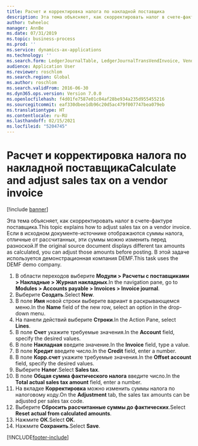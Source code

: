 ```yaml
---
title: Расчет и корректировка налога по накладной поставщика
description: Эта тема объясняет, как скорректировать налог в счете-фактуре поставщика в Dynamics 365 Finance.
author: twheeloc
manager: AnnBe
ms.date: 07/31/2019
ms.topic: business-process
ms.prod: ''
ms.service: dynamics-ax-applications
ms.technology: ''
ms.search.form: LedgerJournalTable, LedgerJournalTransVendInvoice, VendTableLookup, TaxTmpWorkTrans
audience: Application User
ms.reviewer: roschlom
ms.search.region: Global
ms.author: roschlom
ms.search.validFrom: 2016-06-30
ms.dyn365.ops.version: Version 7.0.0
ms.openlocfilehash: f4d01fe7587e01c04af28be934a235d955455216
ms.sourcegitcommit: eaf330dbee1db96c20d5ac479f007747bea079eb
ms.translationtype: HT
ms.contentlocale: ru-RU
ms.lasthandoff: 02/15/2021
ms.locfileid: "5204745"
---
```

# <a name="calculate-and-adjust-sales-tax-on-a-vendor-invoice"></a><span data-ttu-id="f91e1-103">Расчет и корректировка налога по накладной поставщика</span><span class="sxs-lookup"><span data-stu-id="f91e1-103">Calculate and adjust sales tax on a vendor invoice</span></span>

[!include [banner](../../includes/banner.md)]

<span data-ttu-id="f91e1-104">Эта тема объясняет, как скорректировать налог в счете-фактуре поставщика.</span><span class="sxs-lookup"><span data-stu-id="f91e1-104">This topic explains how to adjust sales tax on a vendor invoice.</span></span> <span data-ttu-id="f91e1-105">Если в исходном документе-источнике отображаются суммы налога, отличные от рассчитанных, эти суммы можно изменить перед разноской.</span><span class="sxs-lookup"><span data-stu-id="f91e1-105">If the original source document displays different tax amounts as calculated, you can adjust those amounts before posting.</span></span> <span data-ttu-id="f91e1-106">В этой задаче используется демонстрационная компания DEMF.</span><span class="sxs-lookup"><span data-stu-id="f91e1-106">This task uses the DEMF demo company.</span></span>

1. <span data-ttu-id="f91e1-107">В области переходов выберите **Модули > Расчеты с поставщиками > Накладные > Журнал накладных**.</span><span class="sxs-lookup"><span data-stu-id="f91e1-107">In the navigation pane, go to **Modules > Accounts payable > Invoices > Invoice journal**.</span></span>
2. <span data-ttu-id="f91e1-108">Выберите **Создать**.</span><span class="sxs-lookup"><span data-stu-id="f91e1-108">Select **New**.</span></span>
3. <span data-ttu-id="f91e1-109">В поле **Имя** новой строки выберите вариант в раскрывающемся меню.</span><span class="sxs-lookup"><span data-stu-id="f91e1-109">In the **Name** field of the new row, select an option in the drop-down menu.</span></span>
4. <span data-ttu-id="f91e1-110">На панели действий выберите **Строки**.</span><span class="sxs-lookup"><span data-stu-id="f91e1-110">In the Action Pane, select **Lines**.</span></span>
5. <span data-ttu-id="f91e1-111">В поле **Счет** укажите требуемые значения.</span><span class="sxs-lookup"><span data-stu-id="f91e1-111">In the **Account** field, specify the desired values.</span></span>
6. <span data-ttu-id="f91e1-112">В поле **Накладная** введите значение.</span><span class="sxs-lookup"><span data-stu-id="f91e1-112">In the **Invoice** field, type a value.</span></span>
7. <span data-ttu-id="f91e1-113">В поле **Кредит** введите число.</span><span class="sxs-lookup"><span data-stu-id="f91e1-113">In the **Credit** field, enter a number.</span></span>
8. <span data-ttu-id="f91e1-114">В поле **Корр.счет** укажите требуемые значения.</span><span class="sxs-lookup"><span data-stu-id="f91e1-114">In the **Offset account** field, specify the desired values.</span></span>
9. <span data-ttu-id="f91e1-115">Выберите **Налог**.</span><span class="sxs-lookup"><span data-stu-id="f91e1-115">Select **Sales tax**.</span></span>
10. <span data-ttu-id="f91e1-116">В поле **Общая сумма фактического налога** введите число.</span><span class="sxs-lookup"><span data-stu-id="f91e1-116">In the **Total actual sales tax amount** field, enter a number.</span></span>
11. <span data-ttu-id="f91e1-117">На вкладке **Корректировка** можно изменить суммы налога по налоговому коду.</span><span class="sxs-lookup"><span data-stu-id="f91e1-117">On the **Adjustment** tab, the sales tax amounts can be adjusted per sales tax code.</span></span>
12. <span data-ttu-id="f91e1-118">Выберите **Сбросить рассчитанные суммы до фактических**.</span><span class="sxs-lookup"><span data-stu-id="f91e1-118">Select **Reset actual from calculated amounts**.</span></span>
13. <span data-ttu-id="f91e1-119">Нажмите **ОК**.</span><span class="sxs-lookup"><span data-stu-id="f91e1-119">Select **OK**.</span></span>
14. <span data-ttu-id="f91e1-120">Нажмите **Сохранить**.</span><span class="sxs-lookup"><span data-stu-id="f91e1-120">Select **Save**.</span></span>



[!INCLUDE[footer-include](../../../includes/footer-banner.md)]